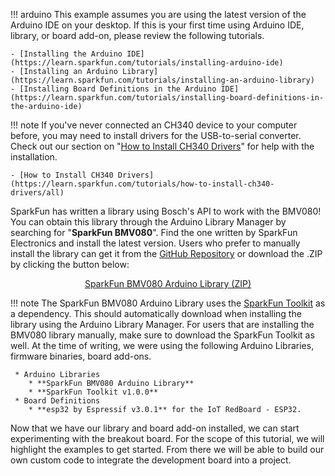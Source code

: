 
!!! arduino
    This example assumes you are using the latest version of the Arduino IDE on your desktop. If this is your first time using Arduino IDE, library, or board add-on, please review the following tutorials.

    - [Installing the Arduino IDE](https://learn.sparkfun.com/tutorials/installing-arduino-ide)
    - [Installing an Arduino Library](https://learn.sparkfun.com/tutorials/installing-an-arduino-library)
    - [Installing Board Definitions in the Arduino IDE](https://learn.sparkfun.com/tutorials/installing-board-definitions-in-the-arduino-ide)

!!! note
    If you've never connected an CH340 device to your computer before, you may need to install drivers for the USB-to-serial converter. Check out our section on "[How to Install CH340 Drivers](https://learn.sparkfun.com/tutorials/how-to-install-ch340-drivers)" for help with the installation.

    - [How to Install CH340 Drivers](https://learn.sparkfun.com/tutorials/how-to-install-ch340-drivers/all)

SparkFun has written a library using Bosch's API to work with the BMV080! You can obtain this library through the Arduino Library Manager by searching for "**SparkFun BMV080**". Find the one written by SparkFun Electronics and install the latest version. Users who prefer to manually install the library can get it from the [GitHub Repository](https://github.com/sparkfun/SparkFun_BMV080_Arduino_Library) or download the .ZIP by clicking the button below:

<div style="text-align: center"><a href="https://github.com/sparkfun/SparkFun_BMV080_Arduino_Library/archive/refs/heads/main.zip" class="md-button">SparkFun BMV080 Arduino Library (ZIP)</a></div>

!!! note
    The SparkFun BMV080 Arduino Library uses the [SparkFun Toolkit](https://github.com/sparkfun/SparkFun_Toolkit) as a dependency. This should automatically download when installing the library using the Arduino Library Manager. For users that are installing the BMV080 library manually, make sure to download the SparkFun Toolkit as well. At the time of writing, we were using the following Arduino Libraries, firmware binaries, board add-ons.


     * Arduino Libraries
        * **SparkFun BMV080 Arduino Library**
        * **SparkFun Toolkit v1.0.0**
     * Board Definitions
        * **esp32 by Espressif v3.0.1** for the IoT RedBoard - ESP32.


Now that we have our library and board add-on installed, we can start experimenting with the breakout board. For the scope of this tutorial, we will highlight the examples to get started. From there we will be able to build our own custom code to integrate the development board into a project.
